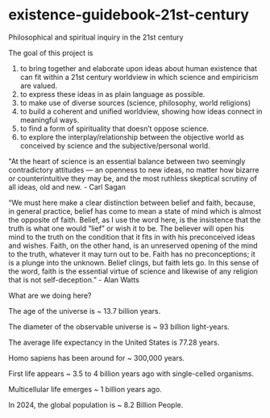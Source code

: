 # existence-guidebook-21st-century
Philosophical and spiritual inquiry in the 21st century

The goal of this project is
1) to bring together and elaborate upon ideas about human existence that can fit within a 21st century worldview in which science and empiricism are valued.
2) to express these ideas in as plain language as possible.
3) to make use of diverse sources (science, philosophy, world religions)
4) to build a coherent and unified worldview, showing how ideas connect in meaningful ways.
5) to find a form of spirituality that doesn’t oppose science.
6) to explore the interplay/relationship between the objective world as conceived by science and the subjective/personal world.

"At the heart of science is an essential balance between two seemingly contradictory attitudes — an openness to new ideas, no matter how bizarre or counterintuitive they may be, and the most ruthless skeptical scrutiny of all ideas, old and new. - Carl Sagan

“We must here make a clear distinction between belief and faith, because, in general practice, belief has come to mean a state of mind which is almost the opposite of faith. Belief, as I use the word here, is the insistence that the truth is what one would “lief” or wish it to be. The believer will open his mind to the truth on the condition that it fits in with his preconceived ideas and wishes. Faith, on the other hand, is an unreserved opening of the mind to the truth, whatever it may turn out to be. Faith has no preconceptions; it is a plunge into the unknown. Belief clings, but faith lets go. In this sense of the word, faith is the essential virtue of science and likewise of any religion that is not self-deception.” - Alan Watts

What are we doing here?

The age of the universe is ~ 13.7 billion years.

The diameter of the observable universe is ~ 93 billion light-years.

The average life expectancy in the United States is 77.28 years.

Homo sapiens has been around for ~ 300,000 years.

First life appears ~ 3.5 to 4 billion years ago with single-celled organisms.

Multicellular life emerges ~ 1 billion years ago.

In 2024, the global population is ~ 8.2 Billion People.